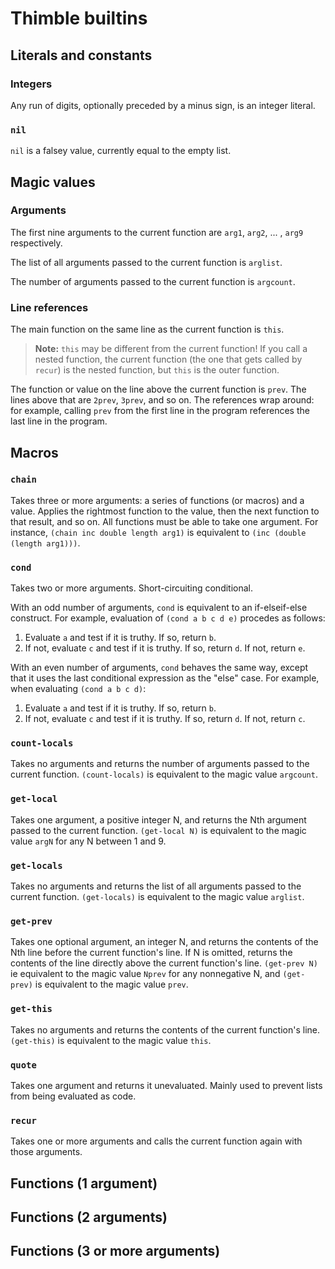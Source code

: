 # Thimble builtins

## Literals and constants

### Integers

Any run of digits, optionally preceded by a minus sign, is an integer literal.

### `nil`

`nil` is a falsey value, currently equal to the empty list.

## Magic values

### Arguments

The first nine arguments to the current function are `arg1`, `arg2`, ... , `arg9` respectively.

The list of all arguments passed to the current function is `arglist`.

The number of arguments passed to the current function is `argcount`.

### Line references

The main function on the same line as the current function is `this`.

> **Note:** `this` may be different from the current function! If you call a nested function, the current function (the one that gets called by `recur`) is the nested function, but `this` is the outer function.

The function or value on the line above the current function is `prev`. The lines above that are `2prev`, `3prev`, and so on. The references wrap around: for example, calling `prev` from the first line in the program references the last line in the program.

## Macros

### `chain`

Takes three or more arguments: a series of functions (or macros) and a value. Applies the rightmost function to the value, then the next function to that result, and so on. All functions must be able to take one argument. For instance, `(chain inc double length arg1)` is equivalent to `(inc (double (length arg1)))`.

### `cond`

Takes two or more arguments. Short-circuiting conditional.

With an odd number of arguments, `cond` is equivalent to an if-elseif-else construct. For example, evaluation of `(cond a b c d e)` procedes as follows:

1. Evaluate `a` and test if it is truthy. If so, return `b`.
2. If not, evaluate `c` and test if it is truthy. If so, return `d`. If not, return `e`.

With an even number of arguments, `cond` behaves the same way, except that it uses the last conditional expression as the "else" case. For example, when evaluating `(cond a b c d)`:

1. Evaluate `a` and test if it is truthy. If so, return `b`.
2. If not, evaluate `c` and test if it is truthy. If so, return `d`. If not, return `c`.

### `count-locals`

Takes no arguments and returns the number of arguments passed to the current function. `(count-locals)` is equivalent to the magic value `argcount`.

### `get-local`

Takes one argument, a positive integer N, and returns the Nth argument passed to the current function. `(get-local N)` is equivalent to the magic value `argN` for any N between 1 and 9.

### `get-locals`

Takes no arguments and returns the list of all arguments passed to the current function. `(get-locals)` is equivalent to the magic value `arglist`.

### `get-prev`

Takes one optional argument, an integer N, and returns the contents of the Nth line before the current function's line. If N is omitted, returns the contents of the line directly above the current function's line. `(get-prev N)` ie equivalent to the magic value `Nprev` for any nonnegative N, and `(get-prev)` is equivalent to the magic value `prev`.

### `get-this`

Takes no arguments and returns the contents of the current function's line. `(get-this)` is equivalent to the magic value `this`.

### `quote`

Takes one argument and returns it unevaluated. Mainly used to prevent lists from being evaluated as code.

### `recur`

Takes one or more arguments and calls the current function again with those arguments.

## Functions (1 argument)

## Functions (2 arguments)

## Functions (3 or more arguments)
